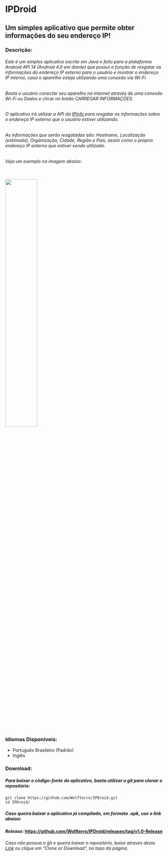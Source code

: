# IPDroid
## Um simples aplicativo que permite obter informações do seu endereço IP!

### Descrição:

###### Este é um simples aplicativo escrito em Java e feito para a plataforma Android API 14 (Android 4.0 em diante) que possui a função de resgatar as informações do endereço IP externo para o usuário e mostrar o endereço IP interno, caso o aparelho esteja utilizando uma conexão via Wi-Fi.

###### Basta o usuário conectar seu aparelho na internet através de uma conexão Wi-Fi ou Dados e clicar no botão CARREGAR INFORMAÇÕES.

###### O aplicativo irá utilizar a API da [IPInfo](https://ipinfo.io) para resgatar as informações sobre o endereço IP externo que o usuário estiver utilizando.

###### As informações que serão resgatadas são: Hostname, Localização (estimada), Organização, Cidade, Região e País, assim como o próprio endereço IP externo que estiver sendo utilizado.

###### Veja um exemplo na imagem abaixo:

<br />

<img src="http://i.imgur.com/9RxmTv6.png" width="45%" height="45%" />

### Idiomas Disponíveis:
 - Português Brasileiro (Padrão)
 - Inglês

### Download:

##### Para baixar o código-fonte do aplicativo, basta utilizar o git para clonar o repositório:
    git clone https://github.com/Wolfterro/IPDroid.git
    cd IPDroid/

##### Caso queira baixar o aplicativo já compilado, em formato .apk, use o link abaixo:
#### ***Release:*** https://github.com/Wolfterro/IPDroid/releases/tag/v1.0-Release

###### Caso não possua o git e queira baixar o repositório, baixe através deste [Link](https://github.com/Wolfterro/IPDroid/archive/master.zip) ou clique em "Clone or Download", no topo da página.
